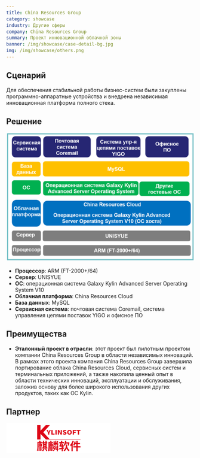 ```yaml
---
title: China Resources Group
category: showcase
industry: Другие сферы
company: China Resources Group
summary: Проект инновационной облачной зоны
banner: /img/showcase/case-detail-bg.jpg
img: /img/showcase/others.png
---
```


<div class="markdown">

## **Сценарий**

Для обеспечения стабильной работы бизнес-систем были закуплены программно-аппаратные устройства и внедрена независимая инновационная платформа полного стека.

## **Решение**

<div align="center" class="case-img"><img src="./er1.png"/></div>

- **Процессор**: ARM (FT-2000+/64)
- **Сервер**: UNISYUE
- **ОС**: операционная система Galaxy Kylin Advanced Server Operating System V10
- **Облачная платформа**: China Resources Cloud
- **База данных**: MySQL
- **Сервисная система**: почтовая система Coremail, система управления цепями поставок YIGO и офисное ПО

## **Преимущества**

- **Эталонный проект в отрасли**: этот проект был пилотным проектом компании China Resources Group в области независимых инноваций. В рамках этого проекта компания China Resources Group завершила портирование облака China Resources Cloud, сервисных систем и терминальных приложений, а также накопила ценный опыт в области технических инноваций, эксплуатации и обслуживания, заложив основу для более широкого использования других продуктов, таких как ОС Kylin.

## **Партнер**

<div ><img src="./qiling.png"/></div>

</div>

